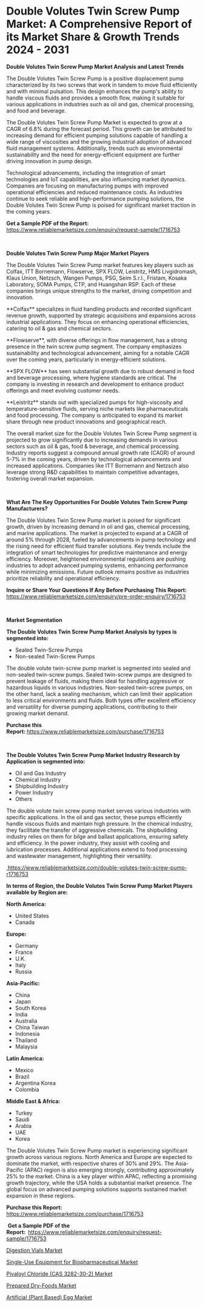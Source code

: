<p><h1>Double Volutes Twin Screw Pump Market: A Comprehensive Report of its Market Share & Growth Trends 2024 - 2031</h1></p><p><strong>Double Volutes Twin Screw Pump Market Analysis and Latest Trends</strong></p>
<p><p>The Double Volutes Twin Screw Pump is a positive displacement pump characterized by its two screws that work in tandem to move fluid efficiently and with minimal pulsation. This design enhances the pump's ability to handle viscous fluids and provides a smooth flow, making it suitable for various applications in industries such as oil and gas, chemical processing, and food and beverage.</p><p>The Double Volutes Twin Screw Pump Market is expected to grow at a CAGR of 6.8% during the forecast period. This growth can be attributed to increasing demand for efficient pumping solutions capable of handling a wide range of viscosities and the growing industrial adoption of advanced fluid management systems. Additionally, trends such as environmental sustainability and the need for energy-efficient equipment are further driving innovation in pump design.</p><p>Technological advancements, including the integration of smart technologies and IoT capabilities, are also influencing market dynamics. Companies are focusing on manufacturing pumps with improved operational efficiencies and reduced maintenance costs. As industries continue to seek reliable and high-performance pumping solutions, the Double Volutes Twin Screw Pump is poised for significant market traction in the coming years.</p></p>
<p><strong>Get a Sample PDF of the Report:&nbsp;</strong> <a href="https://www.reliablemarketsize.com/enquiry/request-sample/1716753?utm_campaign=1131&utm_medium=2&utm_source=Github&utm_content=ia&utm_term=10102024&utm_id=double-volutes-twin-screw-pump">https://www.reliablemarketsize.com/enquiry/request-sample/1716753</a></p>
<p>&nbsp;</p>
<p><strong>Double Volutes Twin Screw Pump Major Market Players</strong></p>
<p><p>The Double Volutes Twin Screw Pump market features key players such as Colfax, ITT Bornemann, Flowserve, SPX FLOW, Leistritz, HMS Livgidromash, Klaus Union, Netzsch, Wangen Pumps, PSG, Seim S.r.l., Fristam, Kosaka Laboratory, SOMA Pumps, CTP, and Huangshan RSP. Each of these companies brings unique strengths to the market, driving competition and innovation.</p><p>**Colfax** specializes in fluid handling products and recorded significant revenue growth, supported by strategic acquisitions and expansions across industrial applications. They focus on enhancing operational efficiencies, catering to oil & gas and chemical sectors.</p><p>**Flowserve**, with diverse offerings in flow management, has a strong presence in the twin screw pump segment. The company emphasizes sustainability and technological advancement, aiming for a notable CAGR over the coming years, particularly in energy-efficient solutions.</p><p>**SPX FLOW** has seen substantial growth due to robust demand in food and beverage processing, where hygiene standards are critical. The company is investing in research and development to enhance product offerings and meet evolving customer needs.</p><p>**Leistritz** stands out with specialized pumps for high-viscosity and temperature-sensitive fluids, serving niche markets like pharmaceuticals and food processing. The company is anticipated to expand its market share through new product innovations and geographical reach.</p><p>The overall market size for the Double Volutes Twin Screw Pump segment is projected to grow significantly due to increasing demands in various sectors such as oil & gas, food & beverage, and chemical processing. Industry reports suggest a compound annual growth rate (CAGR) of around 5-7% in the coming years, driven by technological advancements and increased applications. Companies like ITT Bornemann and Netzsch also leverage strong R&D capabilities to maintain competitive advantages, fostering overall market expansion.</p></p>
<p>&nbsp;</p>
<p><strong>What Are The Key Opportunities For Double Volutes Twin Screw Pump Manufacturers?</strong></p>
<p><p>The Double Volutes Twin Screw Pump market is poised for significant growth, driven by increasing demand in oil and gas, chemical processing, and marine applications. The market is projected to expand at a CAGR of around 5% through 2028, fueled by advancements in pump technology and the rising need for efficient fluid transfer solutions. Key trends include the integration of smart technologies for predictive maintenance and energy efficiency. Moreover, heightened environmental regulations are pushing industries to adopt advanced pumping systems, enhancing performance while minimizing emissions. Future outlook remains positive as industries prioritize reliability and operational efficiency.</p></p>
<p><strong>Inquire or Share Your Questions If Any Before Purchasing This Report:</strong> <a href="https://www.reliablemarketsize.com/enquiry/pre-order-enquiry/1716753?utm_campaign=1131&utm_medium=2&utm_source=Github&utm_content=ia&utm_term=10102024&utm_id=double-volutes-twin-screw-pump">https://www.reliablemarketsize.com/enquiry/pre-order-enquiry/1716753</a></p>
<p>&nbsp;</p>
<p><strong>Market Segmentation</strong></p>
<p><strong>The Double Volutes Twin Screw Pump Market Analysis by types is segmented into:</strong></p>
<p><ul><li>Sealed Twin-Screw Pumps</li><li>Non-sealed Twin-Screw Pumps</li></ul></p>
<p><p>The double volute twin-screw pump market is segmented into sealed and non-sealed twin-screw pumps. Sealed twin-screw pumps are designed to prevent leakage of fluids, making them ideal for handling aggressive or hazardous liquids in various industries. Non-sealed twin-screw pumps, on the other hand, lack a sealing mechanism, which can limit their application to less critical environments and fluids. Both types offer excellent efficiency and versatility for diverse pumping applications, contributing to their growing market demand.</p></p>
<p><strong>Purchase this Report:&nbsp;</strong><a href="https://www.reliablemarketsize.com/purchase/1716753?utm_campaign=1131&utm_medium=2&utm_source=Github&utm_content=ia&utm_term=10102024&utm_id=double-volutes-twin-screw-pump">https://www.reliablemarketsize.com/purchase/1716753</a></p>
<p>&nbsp;</p>
<p><strong>The Double Volutes Twin Screw Pump Market Industry Research by Application is segmented into:</strong></p>
<p><ul><li>Oil and Gas Industry</li><li>Chemical Industry</li><li>Shipbuilding Industry</li><li>Power Industry</li><li>Others</li></ul></p>
<p><p>The double volute twin screw pump market serves various industries with specific applications. In the oil and gas sector, these pumps efficiently handle viscous fluids and maintain high pressure. In the chemical industry, they facilitate the transfer of aggressive chemicals. The shipbuilding industry relies on them for bilge and ballast applications, ensuring safety and efficiency. In the power industry, they assist with cooling and lubrication processes. Additional applications extend to food processing and wastewater management, highlighting their versatility.</p></p>
<p><a href="https://www.reliablemarketsize.com/double-volutes-twin-screw-pump-r1716753?utm_campaign=1131&utm_medium=2&utm_source=Github&utm_content=ia&utm_term=10102024&utm_id=double-volutes-twin-screw-pump">&nbsp;https://www.reliablemarketsize.com/double-volutes-twin-screw-pump-r1716753</a></p>
<p><strong>In terms of Region, the Double Volutes Twin Screw Pump Market Players available by Region are:</strong></p>
<p>
    <p> <strong> North America: </strong>
        <ul>
            <li>United States</li>
            <li>Canada</li>
        </ul>
        </p> 
    <p> <strong> Europe: </strong>
        <ul>
            <li>Germany</li>
            <li>France</li>
            <li>U.K.</li>
            <li>Italy</li>
            <li>Russia</li>
        </ul>
        </p> 
    <p> <strong> Asia-Pacific: </strong>
        <ul>
            <li>China</li>
            <li>Japan</li>
            <li>South Korea</li>
            <li>India</li>
            <li>Australia</li>
            <li>China Taiwan</li>
            <li>Indonesia</li>
            <li>Thailand</li>
            <li>Malaysia</li>
        </ul>
        </p> 
    <p> <strong> Latin America: </strong>
        <ul>
            <li>Mexico</li>
            <li>Brazil</li>
            <li>Argentina Korea</li>
            <li>Colombia</li>
        </ul>
        </p> 
    <p> <strong> Middle East & Africa: </strong>
        <ul>
            <li>Turkey</li>
            <li>Saudi</li>
            <li>Arabia</li>
            <li>UAE</li>
            <li>Korea</li>
        </ul>
    </p>
    </p>
<p><p>The Double Volutes Twin Screw Pump market is experiencing significant growth across various regions. North America and Europe are expected to dominate the market, with respective shares of 30% and 29%. The Asia-Pacific (APAC) region is also emerging strongly, contributing approximately 25% to the market. China is a key player within APAC, reflecting a promising growth trajectory, while the USA holds a substantial market presence. The global focus on advanced pumping solutions supports sustained market expansion in these regions.</p></p>
<p><strong>Purchase this Report: </strong><a href="https://www.reliablemarketsize.com/purchase/1716753?utm_campaign=1131&utm_medium=2&utm_source=Github&utm_content=ia&utm_term=10102024&utm_id=double-volutes-twin-screw-pump">https://www.reliablemarketsize.com/purchase/1716753</a></p>
<p>&nbsp;<strong>Get a Sample PDF of the Report:&nbsp;&nbsp;</strong><a href="https://www.reliablemarketsize.com/enquiry/request-sample/1716753?utm_campaign=1131&utm_medium=2&utm_source=Github&utm_content=ia&utm_term=10102024&utm_id=double-volutes-twin-screw-pump">https://www.reliablemarketsize.com/enquiry/request-sample/1716753</a></p>
<p><strong></strong></p>
<p><p><a href="https://github.com/halkoitweden3/Market-Research-Report-List-1/blob/main/digestion-vials-market.md?utm_campaign=1131&utm_medium=2&utm_source=Github&utm_content=ia&utm_term=10102024&utm_id=double-volutes-twin-screw-pump">Digestion Vials Market</a></p><p><a href="https://www.linkedin.com/pulse/insights-single-use-equipment-biopharmaceutical-industry-ebdle?utm_campaign=1131&utm_medium=2&utm_source=Github&utm_content=ia&utm_term=10102024&utm_id=double-volutes-twin-screw-pump">Single-Use Equipment for Biopharmaceutical Market</a></p><p><a href="https://www.linkedin.com/pulse/pivaloyl-chloride-cas-3282-30-2-market-penetration-strategies-mndtf?utm_campaign=1131&utm_medium=2&utm_source=Github&utm_content=ia&utm_term=10102024&utm_id=double-volutes-twin-screw-pump">Pivaloyl Chloride (CAS 3282-30-2) Market</a></p><p><a href="https://issuu.com/reportprime-2/docs/prepared-dry-foods-market-size-2030_6d8b29e663c645?utm_campaign=1131&utm_medium=2&utm_source=Github&utm_content=ia&utm_term=10102024&utm_id=double-volutes-twin-screw-pump">Prepared Dry-Foods Market</a></p><p><a href="https://issuu.com/reportprime-2/docs/artificial-plant-based-egg-market-s_88a11b3c1c8f56?utm_campaign=1131&utm_medium=2&utm_source=Github&utm_content=ia&utm_term=10102024&utm_id=double-volutes-twin-screw-pump">Artificial (Plant Based) Egg Market</a></p></p>